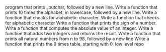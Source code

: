  program that prints _putchar, followed by a new line.
 Write a function that prints 10 times the alphabet, in lowercase, followed by a new line.
 Write a function that checks for alphabetic character.
 Write a function that checks for alphabetic character
Write a function that prints the sign of a number.
Write a function that computes the absolute value of an integer.
Write a function that adds two integers and returns the result.
Write a function that prints all natural numbers from n to 98, followed by a new line
Write a function that prints the 9 times table, starting with 0.
low level repo
